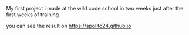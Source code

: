My first project i made at the wild code school in two weeks just after the first weeks of training 

you can see the result on https://spolito24.github.io
